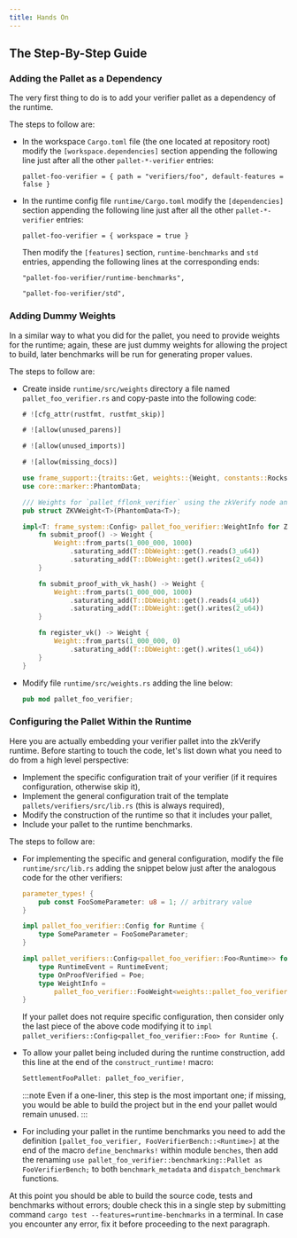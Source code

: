 ```yaml
---
title: Hands On
---
```


## The Step-By-Step Guide

### Adding the Pallet as a Dependency

The very first thing to do is to add your verifier pallet as a dependency of the runtime.

The steps to follow are:

- In the workspace `Cargo.toml` file (the one located at repository root) modify the `[workspace.dependencies]` section appending the following line just after all the other `pallet-*-verifier` entries:

  ```
  pallet-foo-verifier = { path = "verifiers/foo", default-features = false }
  ```

- In the runtime config file `runtime/Cargo.toml` modify the `[dependencies]` section appending the following line just after all the other `pallet-*-verifier` entries:

  ```
  pallet-foo-verifier = { workspace = true }
  ```

  Then modify the `[features]` section, `runtime-benchmarks` and `std` entries, appending the following lines at the corresponding ends:

  ```
  "pallet-foo-verifier/runtime-benchmarks",
  ```

  ```
  "pallet-foo-verifier/std",
  ```

### Adding Dummy Weights

In a similar way to what you did for the pallet, you need to provide weights for the runtime; again, these are just dummy weights for allowing the project to build, later benchmarks will be run for generating proper values.

The steps to follow are:

- Create inside `runtime/src/weights` directory a file named `pallet_foo_verifier.rs` and copy-paste into the following code:

  ```rust
  # ![cfg_attr(rustfmt, rustfmt_skip)]
  
  # ![allow(unused_parens)]
  
  # ![allow(unused_imports)]
  
  # ![allow(missing_docs)]
  
  use frame_support::{traits::Get, weights::{Weight, constants::RocksDbWeight}};
  use core::marker::PhantomData;
  
  /// Weights for `pallet_fflonk_verifier` using the zkVerify node and recommended hardware.
  pub struct ZKVWeight<T>(PhantomData<T>);
  
  impl<T: frame_system::Config> pallet_foo_verifier::WeightInfo for ZKVWeight<T> {
      fn submit_proof() -> Weight {
          Weight::from_parts(1_000_000, 1000)
              .saturating_add(T::DbWeight::get().reads(3_u64))
              .saturating_add(T::DbWeight::get().writes(2_u64))
      }
  
      fn submit_proof_with_vk_hash() -> Weight {
          Weight::from_parts(1_000_000, 1000)
              .saturating_add(T::DbWeight::get().reads(4_u64))
              .saturating_add(T::DbWeight::get().writes(2_u64))
      }
  
      fn register_vk() -> Weight {
          Weight::from_parts(1_000_000, 0)
              .saturating_add(T::DbWeight::get().writes(1_u64))
      }
  }
  ```

- Modify file `runtime/src/weights.rs` adding the line below:

  ```rust
  pub mod pallet_foo_verifier;
  ```

### Configuring the Pallet Within the Runtime

Here you are actually embedding your verifier pallet into the zkVerify runtime. Before starting to touch the code, let's list down what you need to do from a high level perspective:

- Implement the specific configuration trait of your verifier (if it requires configuration, otherwise skip it),
- Implement the general configuration trait of the template `pallets/verifiers/src/lib.rs` (this is always required),
- Modify the construction of the runtime so that it includes your pallet,
- Include your pallet to the runtime benchmarks.

The steps to follow are:

- For implementing the specific and general configuration, modify the file `runtime/src/lib.rs` adding the snippet below just after the analogous code for the other verifiers:

  ```rust
  parameter_types! {
      pub const FooSomeParameter: u8 = 1; // arbitrary value
  }
  
  impl pallet_foo_verifier::Config for Runtime {
      type SomeParameter = FooSomeParameter;
  }
  
  impl pallet_verifiers::Config<pallet_foo_verifier::Foo<Runtime>> for Runtime {
      type RuntimeEvent = RuntimeEvent;
      type OnProofVerified = Poe;
      type WeightInfo =
          pallet_foo_verifier::FooWeight<weights::pallet_foo_verifier::ZKVWeight<Runtime>>;
  }
  ```

  If your pallet does not require specific configuration, then consider only the last piece of the above code modifying it to `impl pallet_verifiers::Config<pallet_foo_verifier::Foo> for Runtime {`.
- To allow your pallet being included during the runtime construction, add this line at the end of the `construct_runtime!` macro:

  ```rust
  SettlementFooPallet: pallet_foo_verifier,
  ```

  :::note
  Even if a one-liner, this step is the most important one; if missing, you would be able to build the project but in the end your pallet would remain unused.
  :::
- For including your pallet in the runtime benchmarks you need to add the definition `[pallet_foo_verifier, FooVerifierBench::<Runtime>]` at the end of the macro `define_benchmarks!` within module `benches`, then add the renaming `use pallet_foo_verifier::benchmarking::Pallet as FooVerifierBench;` to both `benchmark_metadata` and `dispatch_benchmark` functions.

At this point you should be able to build the source code, tests and benchmarks without errors; double check this in a single step by submitting command `cargo test --features=runtime-benchmarks` in a terminal. In case you encounter any error, fix it before proceeding to the next paragraph.
